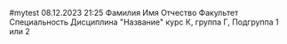 #mytest
08.12.2023 21:25 
Фамилия
Имя
Отчество
Факультет
Специальность
Дисциплина "Название"
курс К, группа Г, Подгруппа 1 или 2
